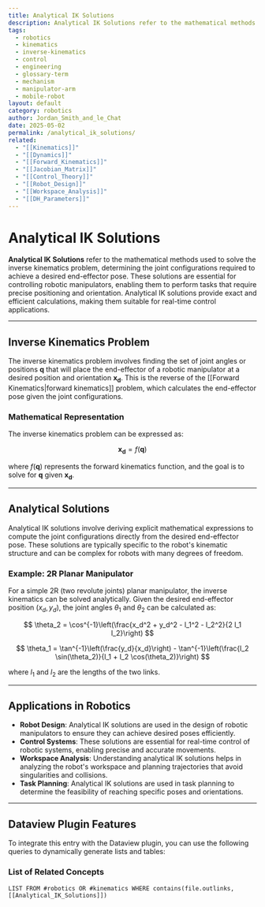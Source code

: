 ```yaml
---
title: Analytical IK Solutions
description: Analytical IK Solutions refer to the mathematical methods used to solve the inverse kinematics problem, determining the joint configurations required to achieve a desired end-effector pose.
tags:
  - robotics
  - kinematics
  - inverse-kinematics
  - control
  - engineering
  - glossary-term
  - mechanism
  - manipulator-arm
  - mobile-robot
layout: default
category: robotics
author: Jordan_Smith_and_le_Chat
date: 2025-05-02
permalink: /analytical_ik_solutions/
related:
  - "[[Kinematics]]"
  - "[[Dynamics]]"
  - "[[Forward_Kinematics]]"
  - "[[Jacobian_Matrix]]"
  - "[[Control_Theory]]"
  - "[[Robot_Design]]"
  - "[[Workspace_Analysis]]"
  - "[[DH_Parameters]]"
---
```


# Analytical IK Solutions

**Analytical IK Solutions** refer to the mathematical methods used to solve the inverse kinematics problem, determining the joint configurations required to achieve a desired end-effector pose. These solutions are essential for controlling robotic manipulators, enabling them to perform tasks that require precise positioning and orientation. Analytical IK solutions provide exact and efficient calculations, making them suitable for real-time control applications.

---

## Inverse Kinematics Problem

The inverse kinematics problem involves finding the set of joint angles or positions $\mathbf{q}$ that will place the end-effector of a robotic manipulator at a desired position and orientation $\mathbf{x_d}$. This is the reverse of the [[Forward Kinematics|forward kinematics]] problem, which calculates the end-effector pose given the joint configurations.

### Mathematical Representation

The inverse kinematics problem can be expressed as:

$$
\mathbf{x_d} = f(\mathbf{q})
$$

where $f(\mathbf{q})$ represents the forward kinematics function, and the goal is to solve for $\mathbf{q}$ given $\mathbf{x_d}$.

---

## Analytical Solutions

Analytical IK solutions involve deriving explicit mathematical expressions to compute the joint configurations directly from the desired end-effector pose. These solutions are typically specific to the robot's kinematic structure and can be complex for robots with many degrees of freedom.

### Example: 2R Planar Manipulator

For a simple 2R (two revolute joints) planar manipulator, the inverse kinematics can be solved analytically. Given the desired end-effector position $(x_d, y_d)$, the joint angles $\theta_1$ and $\theta_2$ can be calculated as:

$$
\theta_2 = \cos^{-1}\left(\frac{x_d^2 + y_d^2 - l_1^2 - l_2^2}{2 l_1 l_2}\right)
$$

$$
\theta_1 = \tan^{-1}\left(\frac{y_d}{x_d}\right) - \tan^{-1}\left(\frac{l_2 \sin(\theta_2)}{l_1 + l_2 \cos(\theta_2)}\right)
$$

where $l_1$ and $l_2$ are the lengths of the two links.

---

## Applications in Robotics

- **Robot Design**: Analytical IK solutions are used in the design of robotic manipulators to ensure they can achieve desired poses efficiently.
- **Control Systems**: These solutions are essential for real-time control of robotic systems, enabling precise and accurate movements.
- **Workspace Analysis**: Understanding analytical IK solutions helps in analyzing the robot's workspace and planning trajectories that avoid singularities and collisions.
- **Task Planning**: Analytical IK solutions are used in task planning to determine the feasibility of reaching specific poses and orientations.

---

## Dataview Plugin Features

To integrate this entry with the Dataview plugin, you can use the following queries to dynamically generate lists and tables:

### List of Related Concepts

```dataview
LIST FROM #robotics OR #kinematics WHERE contains(file.outlinks, [[Analytical_IK_Solutions]])
